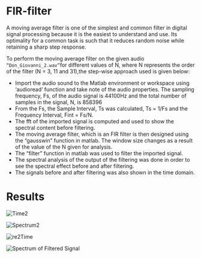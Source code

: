 # FIR-filter

A moving average filter is one of the simplest and common filter in digital signal processing because it is the easiest to understand and use. Its optimality for a common task is such that it reduces random noise while retaining a sharp step response.

To perform the moving average filter on the given audio `“Don_Giovanni_2.wav”`for different values of N, where N represents the order of the filter (N = 3, 11 and 31),the step-wise approach used is given below:

+ Import the audio sound to the Matlab environment or workspace using ‘audioread’ function and take note of the audio properties. The sampling frequency, Fs, of the audio signal is 44100Hz and the total number of samples in the signal, N, is 858396
+ From the Fs, the Sample Interval, Ts was calculated, Ts = 1/Fs and the Frequency Interval, Fint = Fs/N.
+ The fft of the imported signal is computed and used to show the spectral content before filtering.
+ The moving average filter, which is an FIR filter is then designed using the “gausswin” function in matlab. The window size changes as a result of the value of the N given for analysis.
+ The “filter” function in matlab was used to filter the imported signal.
+ The spectral analysis of the output of the filtering was done in order to see the spectral effect before and after filtering.
+ The signals before and after filtering was also shown in the time domain.

# Results
![Time2](https://user-images.githubusercontent.com/16369782/184450413-762a6bd6-b081-4ca7-bfe8-6b5b78d5c1e2.jpg)

![Spectrum2](https://user-images.githubusercontent.com/16369782/184450426-10cc1c1e-5afb-4459-9aaf-91ff4d42a6ce.jpg)

![re2Time](https://user-images.githubusercontent.com/16369782/184450437-70174aa4-bf2d-43a0-bf7f-967766c68587.jpg)

![Spectrum of Filtered Signal](https://user-images.githubusercontent.com/16369782/184450447-c92e2505-eb9a-4b80-93d9-f4dc45d1bb29.jpg)

